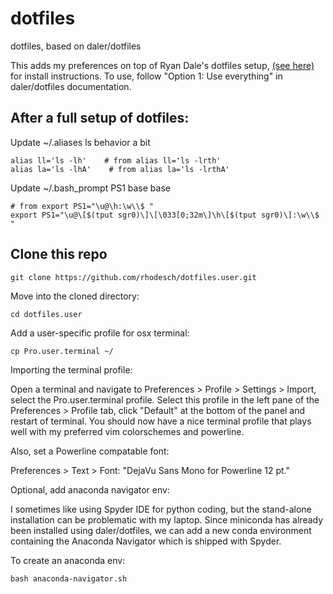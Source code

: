 # dotfiles
dotfiles, based on daler/dotfiles 

This adds my preferences on top of Ryan Dale's dotfiles setup, [(see here)](https://github.com/daler/dotfiles) for install instructions. To use, follow "Option 1: Use everything" in daler/dotfiles documentation.

## After a full setup of dotfiles:

Update ~/.aliases ls behavior a bit
```
alias ll='ls -lh'    # from alias ll='ls -lrth'
alias la='ls -lhA'    # from alias la='ls -lrthA'
```

Update ~/.bash_prompt PS1 base base
```
# from export PS1="\u@\h:\w\\$ "
export PS1="\u@\[$(tput sgr0)\]\[\033[0;32m\]\h\[$(tput sgr0)\]:\w\\$ "
```

## Clone this repo
```
git clone https://github.com/rhodesch/dotfiles.user.git
```

Move into the cloned directory:
```
cd dotfiles.user
```

Add a user-specific profile for osx terminal:
```
cp Pro.user.terminal ~/
```

Importing the terminal profile:

Open a terminal and navigate to Preferences > Profile > Settings > Import, select the Pro.user.terminal profile. Select this profile in the left pane of the Preferences > Profile tab, click "Default" at the bottom of the panel and restart of terminal.
You should now have a nice terminal profile that plays well with my preferred vim colorschemes and powerline.

Also, set a Powerline compatable font:

Preferences > Text > Font: "DejaVu Sans Mono for Powerline 12 pt."


Optional, add anaconda navigator env:

I sometimes like using Spyder IDE for python coding, but the stand-alone installation can be problematic with my laptop. Since miniconda has already been installed using daler/dotfiles, we can add a new conda environment containing the Anaconda Navigator which is shipped with Spyder.

To create an anaconda env:
```
bash anaconda-navigator.sh
```
